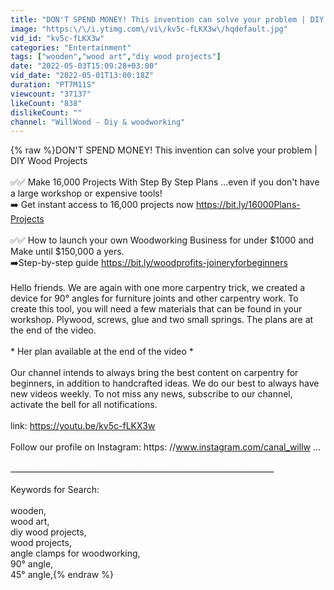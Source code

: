 ```yaml
---
title: "DON'T SPEND MONEY! This invention can solve your problem | DIY Wood Projects"
image: "https:\/\/i.ytimg.com\/vi\/kv5c-fLKX3w\/hqdefault.jpg"
vid_id: "kv5c-fLKX3w"
categories: "Entertainment"
tags: ["wooden","wood art","diy wood projects"]
date: "2022-05-03T15:09:28+03:00"
vid_date: "2022-05-01T13:00:18Z"
duration: "PT7M11S"
viewcount: "37137"
likeCount: "838"
dislikeCount: ""
channel: "WillWood - Diy & woodworking"
---
```

{% raw %}DON'T SPEND MONEY! This invention can solve your problem | DIY Wood Projects<br /><br />✅✅ Make 16,000 Projects With Step By Step Plans ...even if you don't have a large workshop or expensive tools! <br />➡️ Get instant access to 16,000 projects now <a rel="nofollow" target="blank" href="https://bit.ly/16000Plans-Projects">https://bit.ly/16000Plans-Projects</a><br /><br />✅✅ How to launch your own Woodworking Business for under $1000 and Make until $150,000 a yers. <br />➡️Step-by-step guide <a rel="nofollow" target="blank" href="https://bit.ly/woodprofits-joineryforbeginners">https://bit.ly/woodprofits-joineryforbeginners</a><br /><br />Hello friends. We are again with one more carpentry trick, we created a device for 90° angles for furniture joints and other carpentry work. To create this tool, you will need a few materials that can be found in your workshop. Plywood, screws, glue and two small springs. The plans are at the end of the video.<br /><br />* Her plan available at the end of the video * <br /><br />Our channel intends to always bring the best content on carpentry for beginners, in addition to handcrafted ideas. We do our best to always have new videos weekly. To not miss any news, subscribe to our channel, activate the bell for all notifications. <br /><br />link: <a rel="nofollow" target="blank" href="https://youtu.be/kv5c-fLKX3w">https://youtu.be/kv5c-fLKX3w</a><br /><br />Follow our profile on Instagram: https: //www.instagram.com/canal_willw ...<br /><br />__________________________________________________________________<br /><br />Keywords for Search:<br /><br />wooden,<br />wood art,<br />diy wood projects,<br />wood projects,<br />angle clamps for woodworking,<br />90° angle,<br />45° angle,{% endraw %}
